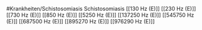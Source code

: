 #Krankheiten/Schistosomiasis
Schistosomiasis
[[130 Hz (E)]]
[[230 Hz (E)]]
[[730 Hz (E)]]
[[850 Hz (E)]]
[[5250 Hz (E)]]
[[137250 Hz (E)]]
[[545750 Hz (E)]]
[[687500 Hz (E)]]
[[895270 Hz (E)]]
[[976290 Hz (E)]]